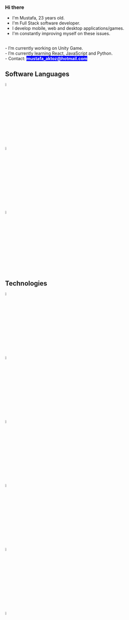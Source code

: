 ### Hi there
- I'm Mustafa, 23 years old.<br>
- I'm Full Stack software developer.<br>
- I develop mobile, web and desktop applications/games.<br>
- I'm constantly improving myself on these issues.<br>
<br>
- I’m currently working on Unity Game.<br>
- I’m currently learning React, JavaScript and Python.<br> 
- Contact: <strong style="background-color:blue; color:white;">mustafa_aktoz@hotmail.com</strong>

## Software Languages
[<img src="https://cdn.jsdelivr.net/gh/devicons/devicon/icons/csharp/csharp-original.svg" width="5%"/>](https://cdn.jsdelivr.net/gh/devicons/devicon/icons/csharp/csharp-original.svg)

[<img src="https://cdn.jsdelivr.net/gh/devicons/devicon/icons/java/java-original-wordmark.svg" width="5%"/>](https://cdn.jsdelivr.net/gh/devicons/devicon/icons/java/java-original-wordmark.svg)

[<img src="https://cdn.jsdelivr.net/gh/devicons/devicon/icons/typescript/typescript-original.svg" width="5%" />](https://cdn.jsdelivr.net/gh/devicons/devicon/icons/typescript/typescript-original.svg)

## Technologies
[<img src="https://cdn.jsdelivr.net/gh/devicons/devicon/icons/dotnetcore/dotnetcore-original.svg" width="5%" />](https://cdn.jsdelivr.net/gh/devicons/devicon/icons/dotnetcore/dotnetcore-original.svg)

[<img src="https://cdn-images-1.medium.com/max/92/1*nbJ41jD1-r2Oe6FsLjKaOg@2x.png" width="5%" />](https://cdn-images-1.medium.com/max/92/1*nbJ41jD1-r2Oe6FsLjKaOg@2x.png)

[<img src="https://cdn.jsdelivr.net/gh/devicons/devicon/icons/spring/spring-original.svg" width="5%" />](https://cdn.jsdelivr.net/gh/devicons/devicon/icons/spring/spring-original.svg)

[<img src="https://cdn.jsdelivr.net/gh/devicons/devicon/icons/postgresql/postgresql-original-wordmark.svg" width="5%" />](https://cdn.jsdelivr.net/gh/devicons/devicon/icons/postgresql/postgresql-original-wordmark.svg)

[<img src="https://cdn.jsdelivr.net/gh/devicons/devicon/icons/microsoftsqlserver/microsoftsqlserver-plain.svg" width="5%" />](https://cdn.jsdelivr.net/gh/devicons/devicon/icons/microsoftsqlserver/microsoftsqlserver-plain.svg)

[<img src="https://cdn.jsdelivr.net/gh/devicons/devicon/icons/unity/unity-original.svg" width="5%" />](https://cdn.jsdelivr.net/gh/devicons/devicon/icons/unity/unity-original.svg)


